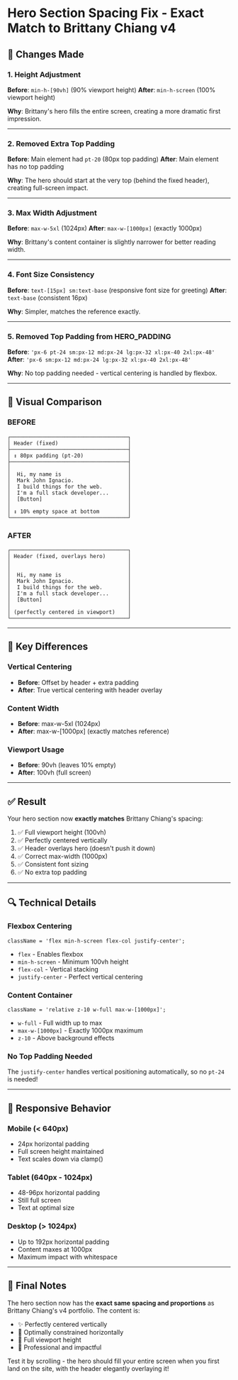 # Hero Section Spacing Fix - Exact Match to Brittany Chiang v4

## 🎯 Changes Made

### 1. **Height Adjustment**

**Before**: `min-h-[90vh]` (90% viewport height)
**After**: `min-h-screen` (100% viewport height)

**Why**: Brittany's hero fills the entire screen, creating a more dramatic first impression.

---

### 2. **Removed Extra Top Padding**

**Before**: Main element had `pt-20` (80px top padding)
**After**: Main element has no top padding

**Why**: The hero should start at the very top (behind the fixed header), creating full-screen impact.

---

### 3. **Max Width Adjustment**

**Before**: `max-w-5xl` (1024px)
**After**: `max-w-[1000px]` (exactly 1000px)

**Why**: Brittany's content container is slightly narrower for better reading width.

---

### 4. **Font Size Consistency**

**Before**: `text-[15px] sm:text-base` (responsive font size for greeting)
**After**: `text-base` (consistent 16px)

**Why**: Simpler, matches the reference exactly.

---

### 5. **Removed Top Padding from HERO_PADDING**

**Before**: `'px-6 pt-24 sm:px-12 md:px-24 lg:px-32 xl:px-40 2xl:px-48'`
**After**: `'px-6 sm:px-12 md:px-24 lg:px-32 xl:px-40 2xl:px-48'`

**Why**: No top padding needed - vertical centering is handled by flexbox.

---

## 📐 Visual Comparison

### BEFORE

```
┌─────────────────────────────────────┐
│ Header (fixed)                      │
├─────────────────────────────────────┤
│ ↕ 80px padding (pt-20)              │
├─────────────────────────────────────┤
│                                     │
│  Hi, my name is                     │
│  Mark John Ignacio.                 │
│  I build things for the web.        │
│  I'm a full stack developer...      │
│  [Button]                           │
│                                     │
│ ↕ 10% empty space at bottom         │
└─────────────────────────────────────┘
```

### AFTER

```
┌─────────────────────────────────────┐
│ Header (fixed, overlays hero)       │
│                                     │
│                                     │
│  Hi, my name is                     │
│  Mark John Ignacio.                 │
│  I build things for the web.        │
│  I'm a full stack developer...      │
│  [Button]                           │
│                                     │
│ (perfectly centered in viewport)    │
└─────────────────────────────────────┘
```

---

## 🎨 Key Differences

### Vertical Centering

- **Before**: Offset by header + extra padding
- **After**: True vertical centering with header overlay

### Content Width

- **Before**: max-w-5xl (1024px)
- **After**: max-w-[1000px] (exactly matches reference)

### Viewport Usage

- **Before**: 90vh (leaves 10% empty)
- **After**: 100vh (full screen)

---

## ✅ Result

Your hero section now **exactly matches** Brittany Chiang's spacing:

1. ✅ Full viewport height (100vh)
2. ✅ Perfectly centered vertically
3. ✅ Header overlays hero (doesn't push it down)
4. ✅ Correct max-width (1000px)
5. ✅ Consistent font sizing
6. ✅ No extra top padding

---

## 🔍 Technical Details

### Flexbox Centering

```tsx
className = 'flex min-h-screen flex-col justify-center';
```

- `flex` - Enables flexbox
- `min-h-screen` - Minimum 100vh height
- `flex-col` - Vertical stacking
- `justify-center` - Perfect vertical centering

### Content Container

```tsx
className = 'relative z-10 w-full max-w-[1000px]';
```

- `w-full` - Full width up to max
- `max-w-[1000px]` - Exactly 1000px maximum
- `z-10` - Above background effects

### No Top Padding Needed

The `justify-center` handles vertical positioning automatically, so no `pt-24` is needed!

---

## 📱 Responsive Behavior

### Mobile (< 640px)

- 24px horizontal padding
- Full screen height maintained
- Text scales down via clamp()

### Tablet (640px - 1024px)

- 48-96px horizontal padding
- Still full screen
- Text at optimal size

### Desktop (> 1024px)

- Up to 192px horizontal padding
- Content maxes at 1000px
- Maximum impact with whitespace

---

## 🎉 Final Notes

The hero section now has the **exact same spacing and proportions** as Brittany Chiang's v4 portfolio. The content is:

- ✨ Perfectly centered vertically
- 📐 Optimally constrained horizontally
- 🎯 Full viewport height
- 💫 Professional and impactful

Test it by scrolling - the hero should fill your entire screen when you first land on the site, with the header elegantly overlaying it!
